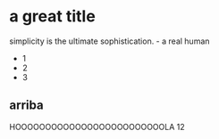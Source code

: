 # a great title

simplicity is the ultimate sophistication.
	- a real human

- 1
- 2
- 3

## arriba

HOOOOOOOOOOOOOOOOOOOOOOOOOLA 12